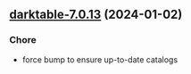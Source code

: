 

## [darktable-7.0.13](https://github.com/truecharts/charts/compare/darktable-7.0.12...darktable-7.0.13) (2024-01-02)

### Chore



- force bump to ensure up-to-date catalogs